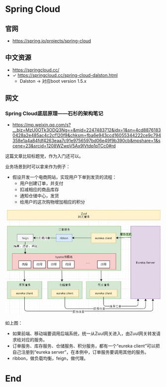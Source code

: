 # Spring Cloud

## 官网

- https://spring.io/projects/spring-cloud

## 中文资源

- https://springcloud.cc/
- ✓ https://springcloud.cc/spring-cloud-dalston.html
  - Dalston -> 对应boot version 1.5.x

## 网文

### Spring Cloud底层原理——石杉的架构笔记

- <https://mp.weixin.qq.com/s?__biz=MzU0OTk3ODQ3Ng==&mid=2247483712&idx=1&sn=4cd88761830428a2e485ac4c2cf120f9&chksm=fba6e943ccd16055344222ce9c794358e1a4a84fdf4263eaa7c91e9756597bd06e49f9b390cb&mpshare=1&scene=23&srcid=1208WZwpV5Ax9lVtdp1pTCc0#rd>

这篇文章比较标题党，作为入门还可以。

业务场景到时可以拿来作为例子：

- 假设开发一个电商网站，实现用户下单到发货的流程：
  - 用户创建订单，并支付
  - 扣减相应的商品库存
  - 通知仓储中心，发货
  - 给用户的这次购物增加相应的积分

![](./imgs/102_SpringCloud_001.jpg)

如上图：

- 如果前端、移动端要调用后端系统，统一从Zuul网关进入，由Zuul网关转发请求给对应的服务。
- 订单服务、库存服务、仓储服务、积分服务，都有一个“eureka client”可以把自己注册到“eureka server”，在本例中，订单服务要调用其他的服务。
- ribbon，做负载均衡，feign，做代理。







# End